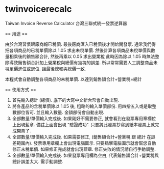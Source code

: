 twinvoicerecalc
===============

Taiwan Invoice Reverse Calculator
台灣三聯式統一發票逆算器

== 用途 ==

由於台灣習慣跟廠商報已稅價. 最後廠商匯入已稅價後才開始開發票.
通常我們得把各項商品的已稅單價除以 1.05 求出未稅單價.
然後計算各項商品未稅單價與數量相乘後的銷售額合計, 然後再乘以 0.05 求出營業稅
此時因為除以 1.05 時無法整除導致銷售額合計加上營業稅與總價有幾塊的誤差.
所以常常需要人工調整商品未稅單價進位或退位. 讓最後總和與總價一致.

本程式會自動調整各項商品的未稅單價. 以達到銷售額合計+營業稅=總計

== 使用方式 ==

 1. 首先輸入總計 (總價).
    底下的大寫中文新台幣會自動出現.
 2. 將各產品的含稅單價除以 1.05 後, 粗略的輸入單價部份.
    用四捨五入或是取整數部位皆可.
    並且輸入數量.
    金額部份會自動出現.
 3. 全部數量/單價輸入完成後.
    如果剛好不需要修正, 就會看到在發票專用章欄位上出現藍章.
    備註上面會出現 "驗證成功".
    只要將此發票抄寫到紙本發票上就完成開票了.
 4. 全部數量/單價輸入完成後.
    如果需要修正, (銷售額合計+營業稅 跟 總計 在誤差範圍內).
    發票專用章欄上會出現電腦圖示. 只要點擊電腦圖示就會幫您自動修正未稅單價.
    如果修正完成就會出現藍章. 修正失敗的情況請自行手動調整.
 5. 全部數量/單價輸入完成後.
    如果發票專用欄為空白, 代表銷售額合計+營業稅與總計誤差太大. 需手動調整.

